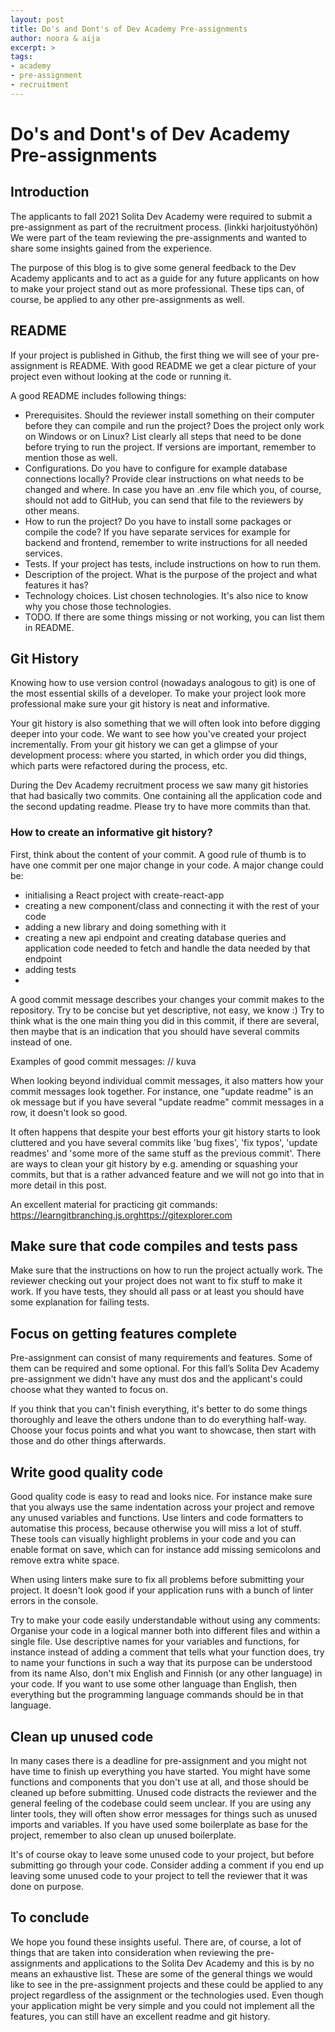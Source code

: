 ```yaml
---
layout: post
title: Do's and Dont's of Dev Academy Pre-assignments
author: noora & aija
excerpt: >
tags:
- academy
- pre-assignment
- recruitment
---
```


# Do's and Dont's of Dev Academy Pre-assignments

## Introduction
The applicants to fall 2021 Solita Dev Academy were required to submit a pre-assignment as part of the recruitment process. (linkki harjoitustyöhön) We were part of the team reviewing the pre-assignments and wanted to share some insights gained from the experience.

The purpose of this blog is to give some general feedback to the Dev Academy applicants and to act as a guide for any future applicants on how to make your project stand out as more professional. These tips can, of course, be applied to any other pre-assignments as well.

## README
If your project is published in Github, the first thing we will see of your pre-assignment is README. With good README we get a clear picture of your project even without looking at the code or running it. 

A good README includes following things:
- Prerequisites. Should the reviewer install something on their computer before they can compile and run the project? Does the project only work on Windows or on Linux? List clearly all steps that need to be done before trying to run the project. If versions are important, remember to mention those as well.
- Configurations. Do you have to configure for example database connections locally? Provide clear instructions on what needs to be changed and where. In case you have an .env file which you, of course, should not add to GitHub, you can send that file to the reviewers by other means.
- How to run the project? Do you have to install some packages or compile the code? If you have separate services for example for backend and frontend, remember to write instructions for all needed services.
- Tests. If your project has tests, include instructions on how to run them.
- Description of the project. What is the purpose of the project and what features it has?
- Technology choices. List chosen technologies. It's also nice to know why you chose those technologies.
- TODO. If there are some things missing or not working, you can list them in README.

## Git History
Knowing how to use version control (nowadays analogous to git) is one of the most essential skills of a developer. To make your project look more professional make sure your git history is neat and informative. 

Your git history is also something that we will often look into before digging deeper into your code. We want to see how you've created your project incrementally. From your git history we can get a glimpse of your development process: where you started, in which order you did things, which parts were refactored during the process, etc.

During the Dev Academy recruitment process we saw many git histories that had basically two commits. One containing all the application code and the second updating readme. Please try to have more commits than that.

### How to create an informative git history? 
First, think about the content of your commit. A good rule of thumb is to have one commit per one major change in your code. A major change could be:
- initialising a React project with create-react-app
- creating a new component/class and connecting it with the rest of your code
- adding a new library and doing something with it
- creating a new api endpoint and creating database queries and application code needed to fetch and handle the data needed by that endpoint
- adding tests
- 
A good commit message describes your changes your commit makes to the repository. Try to be concise but yet descriptive, not easy, we know :) Try to think what is the one main thing you did in this commit, if there are several, then maybe that is an indication that you should have several commits instead of one.

Examples of good commit messages:
// kuva

When looking beyond individual commit messages, it also matters how your commit messages look together. For instance, one "update readme" is an ok message but if you have several "update readme" commit messages in a row, it doesn't look so good.

It often happens that despite your best efforts your git history starts to look cluttered and you have several commits like 'bug fixes', 'fix typos', 'update readmes' and 'some more of the same stuff as the previous commit'. There are ways to clean your git history by e.g. amending or squashing your commits, but that is a rather advanced feature and we will not go into that in more detail in this post.

An excellent material for practicing git commands: https://learngitbranching.js.orghttps://gitexplorer.com

## Make sure that code compiles and tests pass
Make sure that the instructions on how to run the project actually work. The reviewer checking out your project does not want to fix stuff to make it work. If you have tests, they should all pass or at least you should have some explanation for failing tests. 

## Focus on getting features complete
Pre-assignment can consist of many requirements and features. Some of them can be required and some optional. For this fall’s Solita Dev Academy pre-assignment we didn't have any must dos and the applicant's could choose what they wanted to focus on.

If you think that you can't finish everything, it's better to do some things thoroughly and leave the others undone than to do everything half-way. Choose your focus points and what you want to showcase, then start with those and do other things afterwards.

## Write good quality code
Good quality code is easy to read and looks nice. For instance make sure that you always use the same indentation across your project and remove any unused variables and functions. Use linters and code formatters to automatise this process, because otherwise you will miss a lot of stuff. These tools can visually highlight problems in your code and you can enable format on save, which can for instance add missing semicolons and remove extra white space.

When using linters make sure to fix all problems before submitting your project. It doesn't look good if your application runs with a bunch of linter errors in the console.

Try to make your code easily understandable without using any comments: Organise your code in a logical manner both into different files and within a single file. Use descriptive names for your variables and functions, for instance instead of adding a comment that tells what your function does, try to name your functions in such a way that its purpose can be understood from its name
Also, don't mix English and Finnish (or any other language) in your code. If you want to use some other language than English, then everything but the programming language commands should be in that language.

## Clean up unused code
In many cases there is a deadline for pre-assignment and you might not have time to finish up everything you have started. You might have some functions and components that you don't use at all, and those should be cleaned up before submitting. Unused code distracts the reviewer and the general feeling of the codebase could seem unclear. If you are using any linter tools, they will often show error messages for things such as unused imports and variables.
If you have used some boilerplate as base for the project, remember to also clean up unused boilerplate. 

It's of course okay to leave some unused code to your project, but before submitting go through your code. Consider adding a comment if you end up leaving some unused code to your project to tell the reviewer that it was done on purpose.

## To conclude
We hope you found these insights useful. There are, of course, a lot of things that are taken into consideration when reviewing the pre-assignments and applications to the Solita Dev Academy and this is by no means an exhaustive list. These are some of the general things we would like to see in the pre-assignment projects and these could be applied to any project regardless of the assignment or the technologies used. Even though your application might be very simple and you could not implement all the features, you can still have an excellent readme and git history.